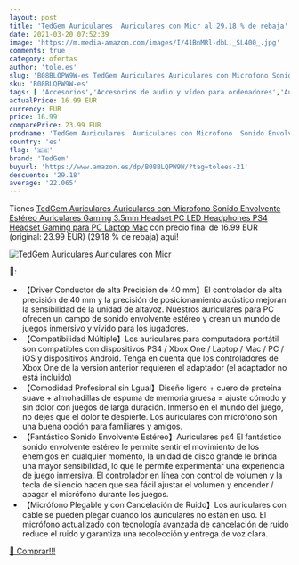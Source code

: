 ```yaml
---
layout: post
title: 'TedGem Auriculares  Auriculares con Micr al 29.18 % de rebaja'
date: 2021-03-20 07:52:39
image: 'https://m.media-amazon.com/images/I/41BnMRl-dbL._SL400_.jpg'
comments: true
category: ofertas
author: 'tole.es'
slug: 'B08BLQPW9W-es TedGem Auriculares Auriculares con Microfono Sonido...'
sku: 'B08BLQPW9W-es'
tags: [ 'Accesorios','Accesorios de audio y vídeo para ordenadores','Auriculares con micrófonos','Informática','ps4','tedgem', ]
actualPrice: 16.99 EUR
currency: EUR
price: 16.99
comparePrice: 23.99 EUR
prodname: 'TedGem Auriculares  Auriculares con Microfono  Sonido Envolvente Estéreo Auriculares Gaming  3.5mm Headset PC  LED Headphones PS4  Headset Gaming para PC Laptop Mac'
country: 'es'
flag: '🇪🇸'
brand: 'TedGem'
buyurl: 'https://www.amazon.es/dp/B08BLQPW9W/?tag=tolees-21'
descuento: '29.18'
average: '22.065'
---
```


Tienes [TedGem Auriculares  Auriculares con Microfono  Sonido Envolvente Estéreo Auriculares Gaming  3.5mm Headset PC  LED Headphones PS4  Headset Gaming para PC Laptop Mac](https://www.amazon.es/dp/B08BLQPW9W/?tag=tolees-21) con precio final de  16.99 EUR (original: 23.99 EUR) (29.18 %  de rebaja) aqui!

[![TedGem Auriculares  Auriculares con Micr](https://m.media-amazon.com/images/I/41BnMRl-dbL._SL400_.jpg)](https://www.amazon.es/dp/B08BLQPW9W/?tag=tolees-21)

🔎:

- 【Driver Conductor de alta Precisión de 40 mm】El controlador de alta precisión de 40 mm y la precisión de posicionamiento acústico mejoran la sensibilidad de la unidad de altavoz. Nuestros auriculares para PC ofrecen un campo de sonido envolvente estéreo y crean un mundo de juegos inmersivo y vívido para los jugadores.
- 【Compatibilidad Múltiple】Los auriculares para computadora portátil son compatibles con dispositivos PS4 / Xbox One / Laptop / Mac / PC / iOS y dispositivos Android. Tenga en cuenta que los controladores de Xbox One de la versión anterior requieren el adaptador (el adaptador no está incluido)
- 【Comodidad Profesional sin Lgual】Diseño ligero + cuero de proteína suave + almohadillas de espuma de memoria gruesa = ajuste cómodo y sin dolor con juegos de larga duración. Inmerso en el mundo del juego, no dejes que el dolor te despierte. Los auriculares con micrófono son una buena opción para familiares y amigos.
- 【Fantástico Sonido Envolvente Estéreo】Auriculares ps4 El fantástico sonido envolvente estéreo le permite sentir el movimiento de los enemigos en cualquier momento, la unidad de disco grande le brinda una mayor sensibilidad, lo que le permite experimentar una experiencia de juego inmersiva. El controlador en línea con control de volumen y la tecla de silencio hacen que sea fácil ajustar el volumen y encender / apagar el micrófono durante los juegos.
- 【Micrófono Plegable y con Cancelación de Ruido】Los auriculares con cable se pueden plegar cuando los auriculares no están en uso. El micrófono actualizado con tecnología avanzada de cancelación de ruido reduce el ruido y garantiza una recolección y entrega de voz clara.

[🛒 Comprar!!!](https://www.amazon.es/dp/B08BLQPW9W/?tag=tolees-21)
